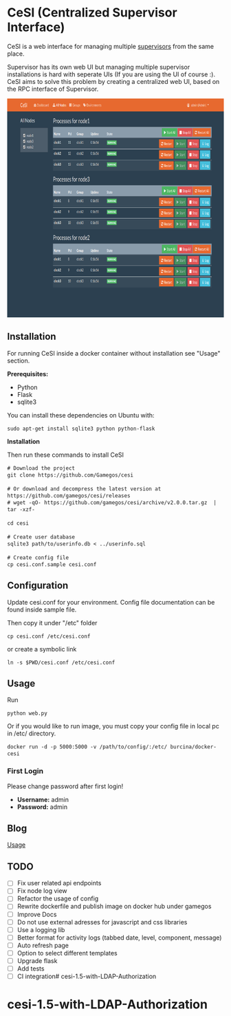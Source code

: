 CeSI (Centralized Supervisor Interface)
=======================================

CeSI is a web interface for managing multiple [supervisors][1] from the same 
place. 

Supervisor has its own web UI but managing multiple supervisor installations is 
hard with seperate UIs (If you are using the UI of course :). CeSI aims to solve 
this problem by creating a centralized web UI, based on the RPC interface of 
Supervisor.

<p align="center">
<img src="./docs/screenshots/all-nodes.png" title="All Nodes" width="800" height="509" />
</p>

## Installation

For running CeSI inside a docker container without installation see "Usage" 
section.

**Prerequisites:**

- Python
- Flask
- sqlite3

You can install these dependencies on Ubuntu with:

    sudo apt-get install sqlite3 python python-flask

**Installation**

Then run these commands to install CeSI

    # Download the project
    git clone https://github.com/Gamegos/cesi

    # Or download and decompress the latest version at https://github.com/gamegos/cesi/releases
    # wget -qO- https://github.com/gamegos/cesi/archive/v2.0.0.tar.gz  | tar -xzf-

    cd cesi

    # Create user database
    sqlite3 path/to/userinfo.db < ../userinfo.sql

    # Create config file
    cp cesi.conf.sample cesi.conf

## Configuration

Update cesi.conf for your environment. Config file documentation can be found 
inside sample file.

Then copy it under "/etc" folder

    cp cesi.conf /etc/cesi.conf

or create a symbolic link

    ln -s $PWD/cesi.conf /etc/cesi.conf


## Usage

Run

    python web.py

Or if you would like to run image, you must copy your config file in local pc in 
/etc/ directory.

    docker run -d -p 5000:5000 -v /path/to/config/:/etc/ burcina/docker-cesi


### First Login

Please change password after first login!

- **Username:** admin
- **Password:** admin


## Blog

[Usage][2]


[1]: http://supervisord.org/
[2]: http://www.gulsahkose.com/2014/09/cesi-centralized-supervisor-interface.html


## TODO

- [ ] Fix user related api endpoints
- [ ] Fix node log view
- [ ] Refactor the usage of config
- [ ] Rewrite dockerfile and publish image on docker hub under gamegos
- [ ] Improve Docs
- [ ] Do not use external adresses for javascript and css libraries 
- [ ] Use a logging lib
- [ ] Better format for activity logs (tabbed date, level, component, message)
- [ ] Auto refresh page
- [ ] Option to select different templates
- [ ] Upgrade flask
- [ ] Add tests
- [ ] CI integration# cesi-1.5-with-LDAP-Authorization
# cesi-1.5-with-LDAP-Authorization
